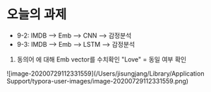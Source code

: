 # 오늘의 과제

- 9-2: IMDB --> Emb --> CNN --> 감정분석
- 9-3: IMDB --> Emb --> LSTM --> 감정분석

1. 동의어 에 대해 Emb vector를 수치확인  "Love" = 동일 여부 확인

![image-20200729112331559](/Users/jisungjang/Library/Application Support/typora-user-images/image-20200729112331559.png)